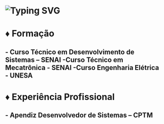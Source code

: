<h1> <a ><img src="https://readme-typing-svg.herokuapp.com?font=Fira+Code&pause=1000&random=false&width=435&lines=Maria+Luísa+Pereira+.+.+." alt="Typing SVG" /></a> </h1>
<h1>♦ Formação</h1>
<h2>- Curso Técnico em Desenvolvimento de Sistemas – SENAI 
-Curso Técnico em Mecatrônica - SENAI
-Curso Engenharia Elétrica - UNESA
</h2>
<h1>♦ Experiência Profissional</h1>
<h2>- Apendiz Desenvolvedor de Sistemas – CPTM</h2>


